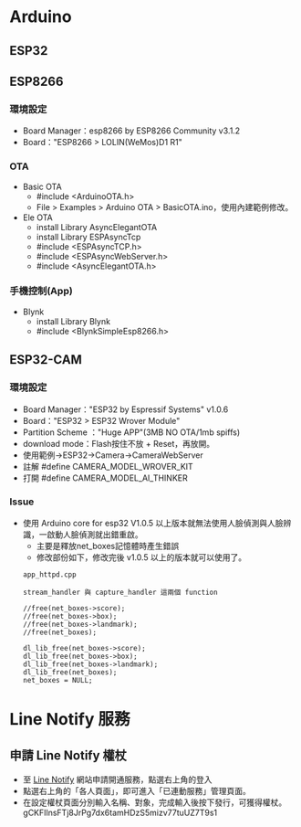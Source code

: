 # Arduino
## ESP32
## ESP8266
### 環境設定
- Board Manager：esp8266 by ESP8266 Community v3.1.2
- Board："ESP8266 > LOLIN(WeMos)D1 R1"
### OTA
- Basic OTA
    - #include <ArduinoOTA.h>
    - File > Examples > Arduino OTA > BasicOTA.ino，使用內建範例修改。
- Ele OTA
    - install Library AsyncElegantOTA
    - install Library ESPAsyncTcp
    - #include <ESPAsyncTCP.h>
    - #include <ESPAsyncWebServer.h>
    - #include <AsyncElegantOTA.h>
### 手機控制(App)
- Blynk
    - install Library Blynk
    - #include <BlynkSimpleEsp8266.h>
## ESP32-CAM
### 環境設定
- Board Manager："ESP32 by Espressif Systems" v1.0.6
- Board："ESP32 > ESP32 Wrover Module"
- Partition Scheme ："Huge APP"(3MB NO OTA/1mb spiffs)
- download mode：Flash按住不放 + Reset，再放開。
- 使用範例->ESP32->Camera->CameraWebServer
- 註解 #define CAMERA_MODEL_WROVER_KIT
- 打開 #define CAMERA_MODEL_AI_THINKER
### Issue
- 使用 Arduino core for esp32 V1.0.5 以上版本就無法使用人臉偵測與人臉辨識，一啟動人臉偵測就出錯重啟。
    - 主要是釋放net_boxes記憶體時產生錯誤
    - 修改部份如下，修改完後 v1.0.5 以上的版本就可以使用了。
    ```
    app_httpd.cpp

    stream_handler 與 capture_handler 這兩個 function

    //free(net_boxes->score);
    //free(net_boxes->box);
    //free(net_boxes->landmark);
    //free(net_boxes);  

    dl_lib_free(net_boxes->score);
    dl_lib_free(net_boxes->box);
    dl_lib_free(net_boxes->landmark);
    dl_lib_free(net_boxes);
    net_boxes = NULL;
    ```
# Line Notify 服務
## 申請 Line Notify 權杖
- 至 [Line Notify](https://notify-bot.line.me/zh_TW/) 網站申請開通服務，點選右上角的登入
- 點選右上角的「各人頁面」，即可進入「已連動服務」管理頁面。
- 在設定權杖頁面分別輸入名稱、對象，完成輸入後按下發行，可獲得權杖。
gCKFIlnsFTj8JrPg7dx6tamHDzS5mizv77tuUZ7T9s1

